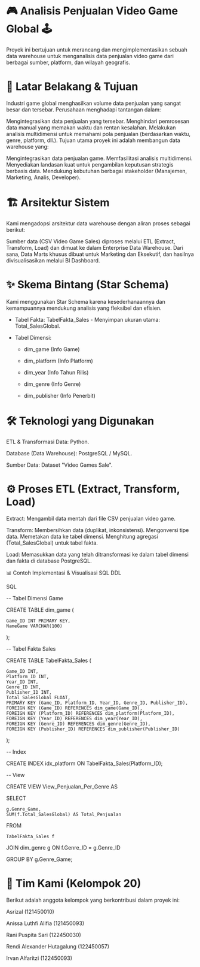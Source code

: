 # 🎮  Analisis Penjualan Video Game Global 🕹️






Proyek ini bertujuan untuk merancang dan mengimplementasikan sebuah data warehouse untuk menganalisis data penjualan video game dari berbagai sumber, platform, dan wilayah geografis.

# 🎯 Latar Belakang & Tujuan
Industri game global menghasilkan volume data penjualan yang sangat besar dan tersebar. Perusahaan menghadapi tantangan dalam:

Mengintegrasikan data penjualan yang tersebar.
Menghindari pemrosesan data manual yang memakan waktu dan rentan kesalahan.
Melakukan analisis multidimensi untuk memahami pola penjualan (berdasarkan waktu, genre, platform, dll.).
Tujuan utama proyek ini adalah membangun data warehouse yang:

Mengintegrasikan data penjualan game.
Memfasilitasi analisis multidimensi.
Menyediakan landasan kuat untuk pengambilan keputusan strategis berbasis data.
Mendukung kebutuhan berbagai stakeholder (Manajemen, Marketing, Analis, Developer).

# 🏗️ Arsitektur Sistem
Kami mengadopsi arsitektur data warehouse dengan aliran proses sebagai berikut:

Sumber data (CSV Video Game Sales)  diproses melalui ETL (Extract, Transform, Load)  dan dimuat ke dalam Enterprise Data Warehouse. Dari sana, Data Marts khusus dibuat untuk Marketing dan Eksekutif, dan hasilnya divisualisasikan melalui BI Dashboard.


# ✨ Skema Bintang (Star Schema)
Kami menggunakan Star Schema karena kesederhanaannya dan kemampuannya mendukung analisis yang fleksibel dan efisien.

* Tabel Fakta: TabelFakta_Sales  - Menyimpan ukuran utama: Total_SalesGlobal.




* Tabel Dimensi:
  * dim_game (Info Game) 

  * dim_platform (Info Platform) 

  * dim_year (Info Tahun Rilis) 

  * dim_genre (Info Genre) 

  * dim_publisher (Info Penerbit) 

# 🛠️ Teknologi yang Digunakan
ETL & Transformasi Data: Python.

Database (Data Warehouse): PostgreSQL / MySQL.

Sumber Data: Dataset "Video Games Sale".
# ⚙️ Proses ETL (Extract, Transform, Load)
Extract: Mengambil data mentah dari file CSV penjualan video game.

Transform: 
Membersihkan data (duplikat, inkonsistensi).
Mengonversi tipe data.
Memetakan data ke tabel dimensi.
Menghitung agregasi (Total_SalesGlobal) untuk tabel fakta.

Load: Memasukkan data yang telah ditransformasi ke dalam tabel dimensi dan fakta di database PostgreSQL.

📊 Contoh Implementasi & Visualisasi
SQL DDL 

SQL


-- Tabel Dimensi Game

CREATE TABLE dim_game (

    Game_ID INT PRIMARY KEY,
    NameGame VARCHAR(100)
    
); 


-- Tabel Fakta Sales

CREATE TABLE TabelFakta_Sales (

    Game_ID INT,
    Platform_ID INT,
    Year_ID INT,
    Genre_ID INT,
    Publisher_ID INT,
    Total_SalesGlobal FLOAT,
    PRIMARY KEY (Game_ID, Platform_ID, Year_ID, Genre_ID, Publisher_ID),
    FOREIGN KEY (Game_ID) REFERENCES dim_game(Game_ID),
    FOREIGN KEY (Platform_ID) REFERENCES dim_platform(Platform_ID),
    FOREIGN KEY (Year_ID) REFERENCES dim_year(Year_ID),
    FOREIGN KEY (Genre_ID) REFERENCES dim_genre(Genre_ID),
    FOREIGN KEY (Publisher_ID) REFERENCES dim_publisher(Publisher_ID)

); 


-- Index

CREATE INDEX idx_platform ON TabelFakta_Sales(Platform_ID); 

-- View

CREATE VIEW View_Penjualan_Per_Genre AS

SELECT

    g.Genre_Game,
    SUM(f.Total_SalesGlobal) AS Total_Penjualan
FROM

    TabelFakta_Sales f
    
JOIN dim_genre g ON f.Genre_ID = g.Genre_ID

GROUP BY g.Genre_Game; 


# 👥 Tim Kami (Kelompok 20)
Berikut adalah anggota kelompok yang berkontribusi dalam proyek ini:

Asrizal (121450010) 


Anissa Luthfi Alifia (121450093) 


Rani Puspita Sari (122450030) 


Rendi Alexander Hutagalung (122450057) 


Irvan Alfaritzi (122450093) 
